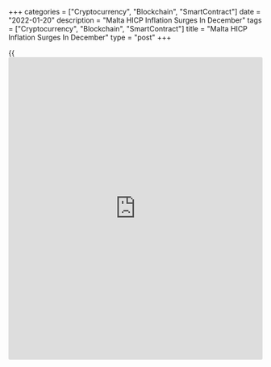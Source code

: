 +++
categories = ["Cryptocurrency", "Blockchain", "SmartContract"]
date = "2022-01-20"
description = "Malta HICP Inflation Surges In December"
tags = ["Cryptocurrency", "Blockchain", "SmartContract"]
title = "Malta HICP Inflation Surges In December"
type = "post"
+++

{{<iframe id="large-banner" src="https://www.bounty.group/#slide=3.0" width="100%" height="600" scrolling="no" style="border: 0px solid rgb(216, 221, 230); border-radius: 3px;">}}

Malta's harmonized annual inflation surged in December, data from the
National Statistics Office showed on Thursday.

The harmonized index of consumer prices, or HICP, increased 2.6 percent
year-on-year in December, following a 2.4 percent rise in November.

Prices for recreation and culture increased 3.6 percent in December and
food and non-alcoholic beverages increased by 4.9 percent. Restaurants
and hotels gained 3.6 percent and those of housing, water, electricity,
gas and other fuels rose 2.5 percent.

Prices for furnishing, household equipment and routine household
maintenance rose 2.5 percent. Prices for education, and miscellaneous
goods and services increased by 0.9 percent, each.

Compared to the previous month, the HICP remained unchanged in December.

For comments and feedback [contact](https://www.playgroundfx.com/contact/): editorial@rtt[news](https://www.letsplayfx.com/blog/forex-news-website/).com

[Economic News][1]

 **What parts of the world are seeing the best (and worst) economic
performances lately? Click[here][2] to check out our [Econ Scorecard][2]
and find out! See up-to-the-moment [ranking](https://www.playgroundfx.com/blog/crypto-exchange-ranking/)s for the best and worst
performers in [GDP][2], [unemployment rate][3], [inflation][4] and much
more.**

   1. www.rtt[news](https://www.letsplayfx.com/blog/forex-news-website/).com/Content/EconomicNews.aspx
   2. www.rtt[news](https://www.letsplayfx.com/blog/forex-news-website/).com/economic-scorecard/world-rank/GDP/highest-performance.aspx
   3. www.rtt[news](https://www.letsplayfx.com/blog/forex-news-website/).com/economic-scorecard/world-rank/unemployment-rate/lowest-performance.aspx
   4. www.rtt[news](https://www.letsplayfx.com/blog/forex-news-website/).com/economic-scorecard/world-rank/CPI/highest-performance.aspx
